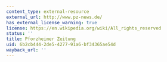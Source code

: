 ```yaml
---
content_type: external-resource
external_url: http://www.pz-news.de/
has_external_license_warning: true
license: https://en.wikipedia.org/wiki/All_rights_reserved
status: ''
title: Pforzheimer Zeitung
uid: 6b2cb444-2de5-4277-91a6-bf34365ae54d
wayback_url: ''
---
```

